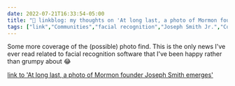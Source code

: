 ```yaml
---
date: 2022-07-21T16:33:54-05:00
title: "🔗 linkblog: my thoughts on 'At long last, a photo of Mormon founder Joseph Smith emerges'"
tags: ["link","Communities","facial recognition","Joseph Smith Jr.","Community of Christ","The Church of Jesus Christ of Latter-day Saints","Lach Mackay"]
---
```

Some more coverage of the (possible) photo find. This is the only news I've ever read related to facial recognition software that I've been happy rather than grumpy about 😂
 

[link to 'At long last, a photo of Mormon founder Joseph Smith emerges'](https://www.sltrib.com/religion/2022/07/21/long-last-photo-mormon-founder/)
